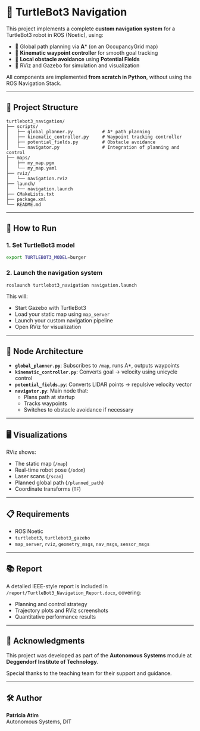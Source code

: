 # 🐢 TurtleBot3 Navigation

This project implements a complete **custom navigation system** for a TurtleBot3 robot in ROS (Noetic), using:

- 🧭 Global path planning via **A*** (on an OccupancyGrid map)
- 🤖 **Kinematic waypoint controller** for smooth goal tracking
- 🧱 **Local obstacle avoidance** using **Potential Fields**
- 🎥 RViz and Gazebo for simulation and visualization

All components are implemented **from scratch in Python**, without using the ROS Navigation Stack.

---

## 🧱 Project Structure

```
turtlebot3_navigation/
├── scripts/
│   ├── global_planner.py           # A* path planning
│   ├── kinematic_controller.py     # Waypoint tracking controller
│   ├── potential_fields.py         # Obstacle avoidance
│   └── navigator.py                # Integration of planning and control
├── maps/
│   ├── my_map.pgm
│   └── my_map.yaml
├── rviz/
│   └── navigation.rviz
├── launch/
│   └── navigation.launch
├── CMakeLists.txt
├── package.xml
└── README.md
```

---

## 🚀 How to Run

### 1. Set TurtleBot3 model
```bash
export TURTLEBOT3_MODEL=burger
```

### 2. Launch the navigation system
```bash
roslaunch turtlebot3_navigation navigation.launch
```

This will:
- Start Gazebo with TurtleBot3
- Load your static map using `map_server`
- Launch your custom navigation pipeline
- Open RViz for visualization

---

## 🧠 Node Architecture

- **`global_planner.py`**: Subscribes to `/map`, runs A*, outputs waypoints
- **`kinematic_controller.py`**: Converts goal → velocity using unicycle control
- **`potential_fields.py`**: Converts LIDAR points → repulsive velocity vector
- **`navigator.py`**: Main node that:
  - Plans path at startup
  - Tracks waypoints
  - Switches to obstacle avoidance if necessary

---

## 🖥️ Visualizations

RViz shows:
- The static map (`/map`)
- Real-time robot pose (`/odom`)
- Laser scans (`/scan`)
- Planned global path (`/planned_path`)
- Coordinate transforms (`TF`)

---

## 📋 Requirements

- ROS Noetic
- `turtlebot3`, `turtlebot3_gazebo`
- `map_server`, `rviz`, `geometry_msgs`, `nav_msgs`, `sensor_msgs`

---

## 📚 Report

A detailed IEEE-style report is included in `/report/TurtleBot3_Navigation_Report.docx`, covering:
- Planning and control strategy
- Trajectory plots and RViz screenshots
- Quantitative performance results

---

## 🙏 Acknowledgments

This project was developed as part of the **Autonomous Systems** module at **Deggendorf Institute of Technology**.

Special thanks to the teaching team for their support and guidance.

---

## 🛠️ Author

**Patricia Atim**  
Autonomous Systems, DIT  

